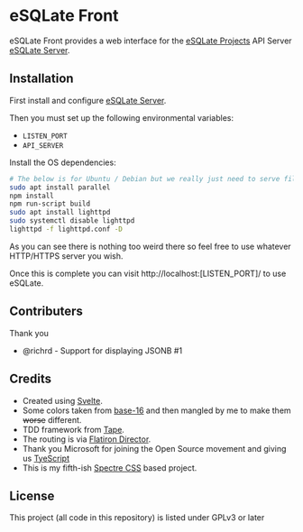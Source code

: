 # eSQLate Front

eSQLate Front provides a web interface for the [eSQLate Projects](https://github.com/forbesmyester/esqlate) API Server [eSQLate Server](https://github.com/forbesmyester/esqlate-server).

## Installation

First install and configure [eSQLate Server](https://github.com/forbesmyester/esqlate-server).

Then you must set up the following environmental variables:

 * `LISTEN_PORT`
 * `API_SERVER`

Install the OS dependencies:

```bash
# The below is for Ubuntu / Debian but we really just need to serve files over HTTP.
sudo apt install parallel
npm install
npm run-script build
sudo apt install lighttpd
sudo systemctl disable lighttpd
lighttpd -f lighttpd.conf -D
```

As you can see there is nothing too weird there so feel free to use whatever HTTP/HTTPS server you wish.

Once this is complete you can visit http://localhost:[LISTEN_PORT]/ to use eSQLate.

## Contributers

Thank you

 * @richrd - Support for displaying JSONB #1

## Credits

 * Created using [Svelte](https://svelte.dev/).
 * Some colors taken from [base-16](http://chriskempson.com/projects/base16/) and then mangled by me to make them ~~worse~~ different.
 * TDD framework from [Tape](https://github.com/substack/tape).
 * The routing is via [Flatiron Director](https://github.com/flatiron/director).
 * Thank you Microsoft for joining the Open Source movement and giving us [TyeScript](https://www.typescriptlang.org/)
 * This is my fifth-ish [Spectre CSS](https://picturepan2.github.io/spectre/) based project.

## License

This project (all code in this repository) is listed under GPLv3 or later
